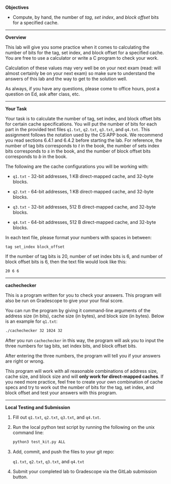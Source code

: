 **Objectives**

- Compute, by hand, the number of *tag*, *set index*, and *block offset* bits for a specified cache.

---

**Overview**

This lab will give you some practice when it comes to calculating the number of bits for the tag, set index, and block offset for a specified cache. You are free to use a calculator or write a C program to check your work.

Calculation of these values may very well be on your next exam (read: will almost certainly be on your next exam) so make sure to understand the answers of this lab and the way to get to the solution well.

As always, if you have any questions, please come to office hours, post a question on Ed, ask after class, etc.

---

**Your Task**

Your task is to calculate the number of tag, set index, and block offset bits for certain cache specifications. You will put the number of bits for each part in the provided text files `q1.txt`, `q2.txt`, `q3.txt`, and `q4.txt`. This assignment follows the notation used by the CS:APP book. We recommend you read sections 6.4.1 and 6.4.2 before starting the lab. For reference, the number of tag bits corresponds to *t* in the book, the number of sets index bits corresponds to *s* in the book, and the number of block offset bits corresponds to *b* in the book.

The following are the cache configurations you will be working with:

- `q1.txt` - 32-bit addresses, 1 KB direct-mapped cache, and 32-byte blocks.

- `q2.txt` - 64-bit addresses, 1 KB direct-mapped cache, and 32-byte blocks.

- `q3.txt` - 32-bit addresses, 512 B direct-mapped cache, and 32-byte blocks.

- `q4.txt` - 64-bit addresses, 512 B direct-mapped cache, and 32-byte blocks.

In each text file, please format your numbers with spaces in between:

```text
tag set_index block_offset
```

If the number of tag bits is 20, number of set index bits is 6, and number of block offset bits is 6, then the text file would look like this:

```text
20 6 6
```

---

**cachechecker**

This is a program written for you to check your answers. This program will also be run on Gradescope to give your your final score.

You can run the program by giving it command-line arguments of the address size (in bits), cache size (in bytes), and block size (in bytes). Below is an example for `q1.txt`:

```bash
./cachechecker 32 1024 32
```

After you run `cachechecker` in this way, the program will ask you to input the three numbers for tag bits, set index bits, and block offset bits.

After entering the three numbers, the program will tell you if your answers are right or wrong.

This program will work with all reasonable combinations of address size, cache size, and block size and will **only work for direct-mapped caches**. If you need more practice, feel free to create your own combination of cache specs and try to work out the number of bits for the tag, set index, and block offset and test your answers with this program.

---

**Local Testing and Submission**

1. Fill out `q1.txt`, `q2.txt`, `q3.txt`, and `q4.txt`.

2. Run the local python test script by running the following on the unix command line:
    ```bash
    python3 test_kit.py ALL
    ```

3. Add, commit, and push the files to your git repo:
   
   `q1.txt`, `q2.txt`, `q3.txt`, and `q4.txt`

4. Submit your completed lab to Gradescope via the GitLab submission button.
